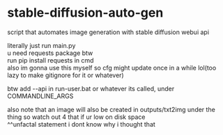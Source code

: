 # stable-diffusion-auto-gen
script that automates image generation with stable diffusion webui api  

literally just run main.py   
u need requests package btw  
run pip install requests in cmd  
also im gonna use this myself so cfg might update once in a while lol(too lazy to make gitignore for it or whatever)  

btw add --api in run-user.bat or whatever its called, under COMMANDLINE_ARGS  

also note that an image will also be created in outputs/txt2img under the thing so watch out 4 that if ur low on disk space   
^^unfactal statement i dont know why i thought that


